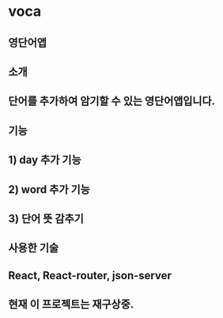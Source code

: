 # voca

## 영단어앱 

## 소개
## 단어를 추가하여 암기할 수 있는 영단어앱입니다. 

## 기능 
## 1) day 추가 기능 
## 2) word 추가 기능
## 3) 단어 뜻 감추기 

## 사용한 기술
## React, React-router, json-server

## 현재 이 프로젝트는 재구상중. 
